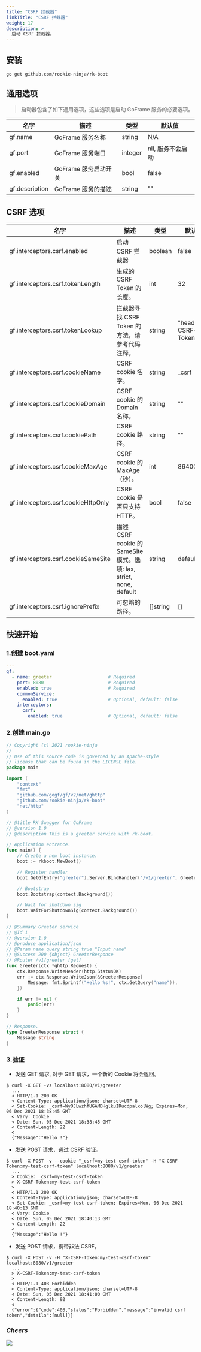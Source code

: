 ```yaml
---
title: "CSRF 拦截器"
linkTitle: "CSRF 拦截器"
weight: 17
description: >
  启动 CSRF 拦截器。
---
```


## 安装
```shell script
go get github.com/rookie-ninja/rk-boot
```

## 通用选项
> 启动器包含了如下通用选项，这些选项是启动 GoFrame 服务的必要选项。

| 名字 | 描述 | 类型 | 默认值 |
| ------ | ------ | ------ | ------ |
| gf.name | GoFrame 服务名称 | string | N/A |
| gf.port | GoFrame 服务端口 | integer | nil, 服务不会启动 |
| gf.enabled | GoFrame 服务启动开关 | bool | false |
| gf.description | GoFrame 服务的描述 | string | "" |

## CSRF 选项
| 名字 | 描述 | 类型 | 默认值 |
| ------ | ------ | ------ | ------ |
| gf.interceptors.csrf.enabled | 启动 CSRF 拦截器 | boolean | false |
| gf.interceptors.csrf.tokenLength | 生成的 CSRF Token 的长度。 | int | 32 |
| gf.interceptors.csrf.tokenLookup | 拦截器寻找 CSRF Token 的方法，请参考代码注释。| string | "header:X-CSRF-Token" |
| gf.interceptors.csrf.cookieName | CSRF cookie 名字。 | string | _csrf |
| gf.interceptors.csrf.cookieDomain | CSRF cookie 的 Domain 名称。 | string | "" |
| gf.interceptors.csrf.cookiePath | CSRF cookie 路径。 | string | "" |
| gf.interceptors.csrf.cookieMaxAge | CSRF cookie 的 MaxAge（秒）。 | int | 86400 |
| gf.interceptors.csrf.cookieHttpOnly | CSRF cookie 是否只支持 HTTP。 | bool | false |
| gf.interceptors.csrf.cookieSameSite | 描述 CSRF cookie 的 SameSite 模式。选项: lax, strict, none, default | string | default |
| gf.interceptors.csrf.ignorePrefix | 可忽略的路径。 | []string | [] |

## 快速开始
### 1.创建 boot.yaml
```yaml
---
gf:
  - name: greeter                     # Required
    port: 8080                        # Required
    enabled: true                     # Required
    commonService:
      enabled: true                   # Optional, default: false
    interceptors:
      csrf:
        enabled: true                 # Optional, default: false
```

### 2.创建 main.go
```go
// Copyright (c) 2021 rookie-ninja
//
// Use of this source code is governed by an Apache-style
// license that can be found in the LICENSE file.
package main

import (
	"context"
	"fmt"
	"github.com/gogf/gf/v2/net/ghttp"
	"github.com/rookie-ninja/rk-boot"
	"net/http"
)

// @title RK Swagger for GoFrame
// @version 1.0
// @description This is a greeter service with rk-boot.

// Application entrance.
func main() {
	// Create a new boot instance.
	boot := rkboot.NewBoot()

	// Register handler
	boot.GetGfEntry("greeter").Server.BindHandler("/v1/greeter", Greeter)

	// Bootstrap
	boot.Bootstrap(context.Background())

	// Wait for shutdown sig
	boot.WaitForShutdownSig(context.Background())
}

// @Summary Greeter service
// @Id 1
// @version 1.0
// @produce application/json
// @Param name query string true "Input name"
// @Success 200 {object} GreeterResponse
// @Router /v1/greeter [get]
func Greeter(ctx *ghttp.Request) {
	ctx.Response.WriteHeader(http.StatusOK)
	err := ctx.Response.WriteJson(&GreeterResponse{
		Message: fmt.Sprintf("Hello %s!", ctx.GetQuery("name")),
	})

	if err != nil {
		panic(err)
	}
}

// Response.
type GreeterResponse struct {
	Message string
}
```

### 3.验证
- 发送 GET 请求, 对于 GET 请求，一个新的 Cookie 将会返回。

```shell script
$ curl -X GET -vs localhost:8080/v1/greeter
  ...
  < HTTP/1.1 200 OK
  < Content-Type: application/json; charset=UTF-8
  < Set-Cookie: _csrf=WyOJLwzhfUGAMDHglkuIRucdpalxolWg; Expires=Mon, 06 Dec 2021 18:38:45 GMT
  < Vary: Cookie
  < Date: Sun, 05 Dec 2021 18:38:45 GMT
  < Content-Length: 22
  <
  {"Message":"Hello !"}
```

- 发送 POST 请求，通过 CSRF 验证。

```shell script
$ curl -X POST -v --cookie "_csrf=my-test-csrf-token" -H "X-CSRF-Token:my-test-csrf-token" localhost:8080/v1/greeter
  ...
  > Cookie: _csrf=my-test-csrf-token
  > X-CSRF-Token:my-test-csrf-token
  >
  < HTTP/1.1 200 OK
  < Content-Type: application/json; charset=UTF-8
  < Set-Cookie: _csrf=my-test-csrf-token; Expires=Mon, 06 Dec 2021 18:40:13 GMT
  < Vary: Cookie
  < Date: Sun, 05 Dec 2021 18:40:13 GMT
  < Content-Length: 22
  <
  {"Message":"Hello !"}
```

- 发送 POST 请求，携带非法 CSRF。

```shell script
$ curl -X POST -v -H "X-CSRF-Token:my-test-csrf-token" localhost:8080/v1/greeter
  ...
  > X-CSRF-Token:my-test-csrf-token
  >
  < HTTP/1.1 403 Forbidden
  < Content-Type: application/json; charset=UTF-8
  < Date: Sun, 05 Dec 2021 18:41:00 GMT
  < Content-Length: 92
  <
  {"error":{"code":403,"status":"Forbidden","message":"invalid csrf token","details":[null]}}
```

### _**Cheers**_
![](/bootstrapper/user-guide/cheers.png)